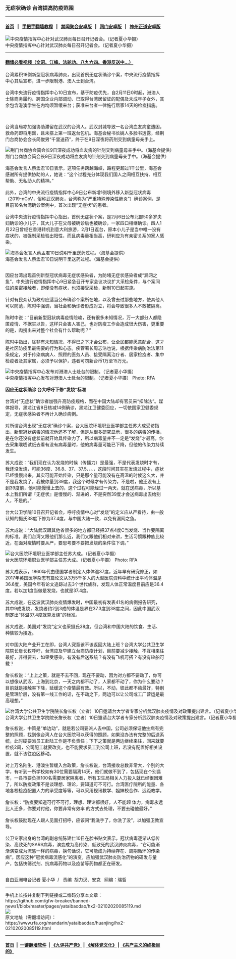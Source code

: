 ### 无症状确诊 台湾提高防疫范围 
------------------------

#### [首页](https://github.com/gfw-breaker/banned-news1/blob/master/README.md) &nbsp;&nbsp;|&nbsp;&nbsp; [手把手翻墙教程](https://github.com/gfw-breaker/guides/wiki) &nbsp;&nbsp;|&nbsp;&nbsp; [禁闻聚合安卓版](https://github.com/gfw-breaker/bn-android) &nbsp;&nbsp;|&nbsp;&nbsp; [网门安卓版](https://github.com/oGate2/oGate) &nbsp;&nbsp;|&nbsp;&nbsp; [神州正道安卓版](https://github.com/SzzdOgate/update) 



<div id="headerimg">
 <img alt="中央疫情指挥中心针对武汉肺炎每日召开记者会。（记者夏小华摄）" src="https://www.rfa.org/mandarin/yataibaodao/huanjing/hx2-02102020085119.html/4e09.jpeg/@@images/674cf641-73a4-4070-9959-9c9950bae55b.jpeg" title="中央疫情指挥中心针对武汉肺炎每日召开记者会。（记者夏小华摄）"/>
 <div id="headerimgcontents">
  <div id="headerimgcaption">
   <span>
    中央疫情指挥中心针对武汉肺炎每日召开记者会。（记者夏小华摄）
   </span>
   <!-- zoomattribute -->
  </div>
  <!-- headerimgcaption -->
 </div>
 <!-- headerimagecontents -->
</div>

<hr/>


#### [翻墙必看视频（文昭、江峰、法轮功、八九六四、香港反送中...）](http://167.172.214.107/home.html)

<div id="storytext">
 <div>
  <div class="slot_header">
  </div>
 </div>
 <p>
  台湾累积18例新型冠状病毒肺炎，出现首例无症状确诊个案，中央流行疫情指挥中心其后宣布，进一步限制港、澳人士到台湾。
  <br/>
  <br/>
  台湾中央流行疫情指挥中心10日宣布，基于防疫优先，自2月11日0时起，港澳人士除商务履约、跨国企业内部调动、已取得台湾居留证的配偶及未成年子女外，其余包含港澳学生在内均须暂缓来台；获准来台者一律施行居家14天的检疫措施。
 </p>
 <p>
 </p>
 <p>
  <br/>
  <br/>
  台湾当局亦加强协助滞留在武汉的台湾人。武汉封城导致一名台湾血友病童遭困，救命药即将用罄，且未搭上第一班返台包机。海基会秘书长姚人多脸书透露，经荆门台商协会会长简俊男“千里送药”，终于在9日深夜将药剂交到病童母亲手上。
 </p>
 <p>
 </p>
 <p>
  <div class="image-inline captioned" style="width:960px;">
   <div style="width:960px;">
    <img alt="荆门台商协会简会长9日深夜成功将血友病的针剂交到病童母亲手中。（海基会提供）" src="https://www.rfa.org/mandarin/yataibaodao/huanjing/hx2-02102020085119.html/516d884053cb75c5.jpg" title="荆门台商协会简会长9日深夜成功将血友病的针剂交到病童母亲手中。（海基会提供）"/>
   </div>
   <div class="image-caption">
    <span style="width:960px;">
     荆门台商协会简会长9日深夜成功将血友病的针剂交到病童母亲手中。（海基会提供）
    </span>
    <span class="copyright">
    </span>
   </div>
  </div>
  <br/>
  海基会发言人蔡孟君10日表示，这项任务跨越海峡，路程更超过1千公里，海基会感谢所有提供协助的人，她说：“这个过程充分体现我们国人之间相互扶持、相互帮助、无私助人的精神。”
  <br/>
  <br/>
  此外，台湾的中央流行疫情指挥中心9日公布新增1例境外移入新型冠状病毒（2019-nCoV，俗称武汉肺炎，台湾称为“严重特殊传染性肺炎”）确诊案例，是目前18名台湾确诊案例中，首次出现“无症状”的患者。
  <br/>
  <br/>
  台湾中央流行疫情指挥中心指出，首例无症状个案，是2月6日公布北部50多岁夫妇确诊的小儿子，其大儿子在父母被确诊后也被确诊，一家四口相继确诊。四人1月22日曾经在香港转机到意大利旅游，2月1日返台，原本小儿子是当中唯一没有症状的，被强制采检验出阳性，而且病毒量相当高，研判应为有亲密关系的家人感染。
 </p>
 <p>
 </p>
 <p>
  <div class="image-inline captioned" style="width:755px;">
   <div style="width:755px;">
    <img alt="海基会发言人蔡孟君10日说明千里送药过程。（海基会提供）" src="https://www.rfa.org/mandarin/yataibaodao/huanjing/hx2-02102020085119.html/6d7757fa67034e8c.jpg" title="海基会发言人蔡孟君10日说明千里送药过程。（海基会提供）"/>
   </div>
   <div class="image-caption">
    <span style="width:755px;">
     海基会发言人蔡孟君10日说明千里送药过程。（海基会提供）
    </span>
    <span class="copyright">
    </span>
   </div>
  </div>
 </p>
 <p>
  <br/>
  因应台湾出现首例新型冠状病毒无症状感染者，为防堵无症状感染者成“漏网之鱼”，中央流行疫情指挥中心9日紧急召开专家会议决议扩大采检条件，与个案同住的亲密接触者，即便没有症状，也须接受采检，新制10日起实施。
  <br/>
  <br/>
  针对有民众认为政府应适当公布确诊个案所在地，以及曾去过那些地方，使其他人可以防范，陈时中强调，当社会和确诊者形成对立，将会导致很多人不敢被隔离。
  <br/>
  <br/>
  陈时中说：“目前新型冠状病毒疫情险峻，还有很多未知情况，万一大部分人都隐匿疫情、不据实以告，这样只会害人害己，也对防疫工作会造成很大伤害，更重要的是，肉搜出来对整个社会有什么帮助呢？”
  <br/>
  <br/>
  陈时中指出，除非有未知情况，不得已之下才会公布，让全民都能愿意配合，这才是社区防疫里最需要的行为和心态。疾管署长周志浩也说，根据传染病防治法第11条规定，对于传染病病人、照顾的医务人员、接受隔离治疗者、居家检疫者、集中检疫者及其家属，必须予以保护，违者可罚新台币1万至15万元。
 </p>
 <p>
 </p>
 <p>
  <div class="image-inline captioned" style="width:2500px;">
   <div style="width:2500px;">
    <img alt="中央疫情指挥中心发布对港澳人士赴台的限制。（记者夏小华摄）" src="https://www.rfa.org/mandarin/yataibaodao/huanjing/hx2-02102020085119.html/4e00.jpeg" title="中央疫情指挥中心发布对港澳人士赴台的限制。（记者夏小华摄）"/>
   </div>
   <div class="image-caption">
    <span style="width:2500px;">
     中央疫情指挥中心发布对港澳人士赴台的限制。（记者夏小华摄）
    </span>
    <span class="copyright">
     Photo: RFA
    </span>
   </div>
  </div>
  <br/>
  <b>
   因应无症状确诊 台大呼吁下修“发烧”标准
  </b>
  <br/>
  <br/>
  台湾对“无症状”确诊者加强升高防疫规格，而在中国大陆却有官员采“扣除法”。媒体报导，黑龙江省8日核减14例确诊，黑龙江卫健委回应，一切依国家卫健委规定，无症状感染者不再计入确诊病例。
  <br/>
  <br/>
  对所谓台湾出现“无症状”确诊个案，台大医院环境职业医学部主任苏大成受访指出，新型冠状病毒的情况他还不了解，但是从很多研究显示，很多的病毒的传播，是在你还没有症状前就开始具传染力了，所以病毒量并不一定是“发烧”才最高，你去采集喉咙试纸去看有没有病毒量时，他的病毒量可能已下降，但他的传染力持续发生。
  <br/>
  <br/>
  苏大成说：“我们现在认为发烧的时候（传播力）是最强，不是代表发烧时才有，我还没发烧，可能36度、36.8、37、37.5、、、，这段时间其实在发烧过程中，症状已经慢慢出来，其实可能开始传染，只是那个量可能没有在高温的时候这么大，并不是我发烧了，我被你量到39度，我这个时候才有传染力，不是啦，他还没有上到39度前，他可能慢慢上去的，这个过程可能经过一两天，就在送病毒，所以基本上我们所谓『无症状』是慢慢的、渐进的，不是突然39度才会送病毒出去给别人，不是的。”
  <br/>
  <br/>
  台大公卫学院10日召开记者会，呼吁疫情中心对“发烧”的定义应从严看待，由一般认知的摄氏38度下修为37.4度，与中国大陆一致，以免有漏网之鱼。
  <br/>
  <br/>
  苏大成说：“大陆武汉跟其他省很多的地方都已经把37点4度C当发烧、当作要隔离的标准。我们台湾又跟他们那么近，我们又跟他们相对来讲，生活习惯跟种族比较近，在面对疫情时要从严，要思考要不要把发烧的条件往下调。”
 </p>
 <p>
 </p>
 <p>
  <div class="image-inline captioned" style="width:2500px;">
   <div style="width:2500px;">
    <img alt="台大医院环境职业医学部主任苏大成。（记者夏小华摄）" src="https://www.rfa.org/mandarin/yataibaodao/huanjing/hx2-02102020085119.html/4e94.jpg" title="台大医院环境职业医学部主任苏大成。（记者夏小华摄）"/>
   </div>
   <div class="image-caption">
    <span style="width:2500px;">
     台大医院环境职业医学部主任苏大成。（记者夏小华摄）
    </span>
    <span class="copyright">
     Photo: RFA
    </span>
   </div>
  </div>
  <br/>
  苏大成表示，1860年代由德国学者制定人体体温37度，近年早有研究修正，如2017年英国医学杂志有篇论文从3万5千多人的大型医院资料中统计出平均体温是36.6度，美国今年有论文追踪过去3个世代族群，发现人体正常温度目前应是36.4度。若以加1度当做是发烧，也就是37.4度。
  <br/>
  <br/>
  苏大成说，在这波武汉肺炎疫情爆发时，中国最初有发表41名的病例报告研究，其中9成发烧，发烧者约2到3成的体温是界在37.3度到38度之间，因此中国武汉制定出“体温37.4度就算发烧”的标准。
  <br/>
  <br/>
  苏大成说，美国对“发烧”定义也采摄氏38度，但台湾和中国大陆的饮食、生活、种族较为接近。
  <br/>
  <br/>
  对中国大陆产业开工在即，台湾人究竟该不该返回大陆上班？台湾大学公共卫生学院院长詹长权呼吁，台湾应及早建立台商防疫计划，目前要减少接触，不互相来往最好，非得要去，如果受感染，有没有后送系统？有没有飞机可搭？有没有轮船可载？
  <br/>
  <br/>
  詹长权说：“上上之策，就是不去不回，现在不要动，因为对方都不要动了，你可以想像从武汉、上海到北京，一天之内都不动了，人家都不动了，你为什么要动？目前就是接触率下降，延缓这个疫情最有效。所以，不动，彼此都不动最好，特别是管理阶层，没有第一线工作的话，在不动之下，两边可以让公司或工厂营运是最高理想。”
 </p>
 <p>
 </p>
 <p>
  <div class="image-inline captioned" style="width:2500px;">
   <div style="width:2500px;">
    <img alt="台湾大学公共卫生学院院长詹长权（立者）10日邀请台大学者专家分析武汉肺炎疫情及对政策提出建言。（记者夏小华摄）" src="https://www.rfa.org/mandarin/yataibaodao/huanjing/hx2-02102020085119.html/56db.jpeg" title="台湾大学公共卫生学院院长詹长权（立者）10日邀请台大学者专家分析武汉肺炎疫情及对政策提出建言。（记者夏小华摄）"/>
   </div>
   <div class="image-caption">
    <span style="width:2500px;">
     台湾大学公共卫生学院院长詹长权（立者）10日邀请台大学者专家分析武汉肺炎疫情及对政策提出建言。（记者夏小华摄）
    </span>
    <span class="copyright">
     Photo: RFA
    </span>
   </div>
  </div>
 </p>
 <p>
  詹长权说，中策是“单边动”，就是若公司要派人去中国，公司必须保证他生病有完整的照顾，找到像台湾人在台大医院可以获得的照顾，如果没办法有完整的后送系统，此时硬要派员工赴陆工作是不负责任；下下之策就是两边继续来往，回来就要检疫2周，公司配工就要改变，也不能要求员工到公司上班，若没有配置好相关设置，就不该往疫区移动。
  <br/>
  <br/>
  对上万名陆生、港澳生暂缓入台政策，詹长权说，台湾接收总数非常大，个别的大学，有听到一所学校如有30位需要隔离14天，他们就做不到了，包括现在个别县市，一县市要负担100名需要居家隔离者，所有卫生局相关人力投入就已经很困难了，所以防疫政策不是谈理想、理论，要知道可不可行。台湾医疗院所的能量、各地各校检疫配置人力的承受度等等，可以采用视讯教学、姐妹校合作、远距教学。
  <br/>
  <br/>
  詹长权：“防疫要知道可行不可行，理想、理论都很好，人不能超 体力，病毒永远比人还多，你要对付他，你要非常有效率 的方式去处理，不要去碰他最好。”
  <br/>
  <br/>
  詹长权鼓励现在人跟人见面打招呼，应该问“我洗手了，你洗了没”，以加强卫教宣导。
  <br/>
  <br/>
  公卫专家出身的台湾的副总统陈建仁10日在脸书贴文表示，冠状病毒逐渐从低传染、高致死的SARS病毒，演变成为高传染、低致死的武汉肺炎病毒，“它可能渐渐演变成为流感一样的病毒，换句话说，它可能成为持续存在、周期循环的传染病”。因应这种“冠状病毒流感化”的演变，应加强武汉肺炎防治药物的研发与量产，包括快筛试剂、抗病毒药物以及疫苗等药物都正在研发。
 </p>
 <p>
 </p>
 <p>
  <br/>
  自由亚洲电台记者 夏小华  /   责编  胡力汉、安克   网编：瑞哲
 </p>
</div>

<hr/>
手机上长按并复制下列链接或二维码分享本文章：<br/>
https://github.com/gfw-breaker/banned-news1/blob/master/pages/yataibaodao/hx2-02102020085119.md <br/>
<a href='https://github.com/gfw-breaker/banned-news1/blob/master/pages/yataibaodao/hx2-02102020085119.md'><img src='https://github.com/gfw-breaker/banned-news1/blob/master/pages/yataibaodao/hx2-02102020085119.md.png'/></a> <br/>
原文地址（需翻墙访问）：https://www.rfa.org/mandarin/yataibaodao/huanjing/hx2-02102020085119.html


------------------------
#### [首页](https://github.com/gfw-breaker/banned-news1/blob/master/README.md) &nbsp;|&nbsp; [一键翻墙软件](https://github.com/gfw-breaker/nogfw/blob/master/README.md) &nbsp;| [《九评共产党》](https://github.com/gfw-breaker/9ping.md/blob/master/README.md#九评之一评共产党是什么) | [《解体党文化》](https://github.com/gfw-breaker/jtdwh.md/blob/master/README.md) | [《共产主义的终极目的》](https://github.com/gfw-breaker/gczydzjmd.md/blob/master/README.md)


<img src='http://gfw-breaker.win/banned-news/pages/yataibaodao/hx2-02102020085119.md' width='0px' height='0px'/>